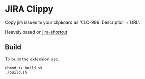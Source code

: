 # JIRA Clippy

Copy jira issues to your clipboard as 'CLC-999: Description + URL'.

Heavely based on [jira-shortcut](https://github.com/mshytikov/jira-shortcut)

## Build

To build the extension use:

```
chmod +x build.sh
./build.sh
```
